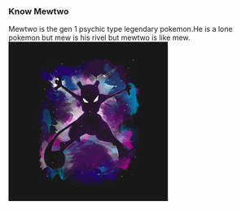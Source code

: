 ### Know Mewtwo
Mewtwo is the gen 1 psychic type legendary pokemon.He is a lone pokemon but mew is his rivel but mewtwo is like mew.
<img src="Mewtwo.webp"/>
